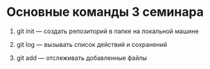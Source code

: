 # Основные команды 3 семинара

1. git init — создать репозиторий в папке на локальной машине

2. git log — вызывать список действий и сохранений

3. git add — отслеживать добавленные файлы